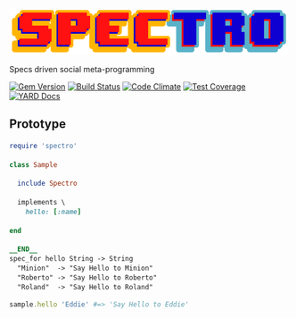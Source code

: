 ![Spectro](spectro.png)

Specs driven social meta-programming

[![Gem Version](https://badge.fury.io/rb/spectro.svg)](http://badge.fury.io/rb/spectro)
[![Build Status](https://api.travis-ci.org/robertodecurnex/spectro.png)](https://travis-ci.org/robertodecurnex/spectro)
[![Code Climate](https://codeclimate.com/github/robertodecurnex/spectro/badges/gpa.svg)](https://codeclimate.com/github/robertodecurnex/spectro)
[![Test Coverage](https://codeclimate.com/github/robertodecurnex/spectro/badges/coverage.svg)](https://codeclimate.com/github/robertodecurnex/spectro)
[![YARD Docs](https://img.shields.io/badge/YARD-Docs-blue.svg)](http://www.rubydoc.info/github/robertodecurnex/spectro/master)

## Prototype

```ruby
require 'spectro'

class Sample

  include Spectro

  implements \
    hello: [:name]

end

__END__
spec_for hello String -> String
  "Minion"  -> "Say Hello to Minion"
  "Roberto" -> "Say Hello to Roberto"
  "Roland"  -> "Say Hello to Roland"
```

```ruby
sample.hello 'Eddie' #=> 'Say Hello to Eddie'
```
